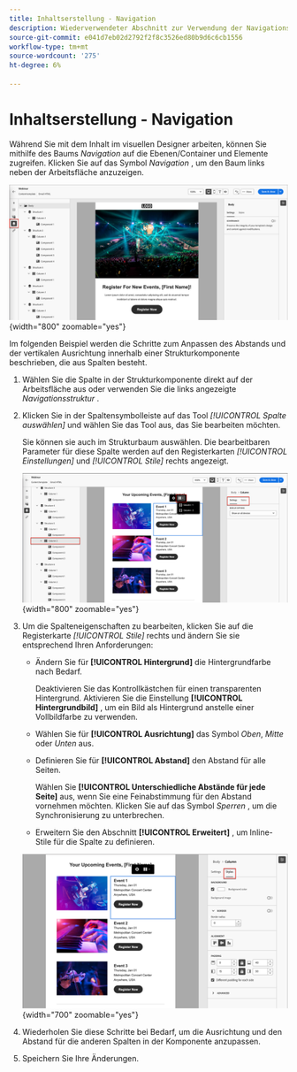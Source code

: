 ```yaml
---
title: Inhaltserstellung - Navigation
description: Wiederverwendeter Abschnitt zur Verwendung der Navigationsstruktur für die Inhaltserstellung
source-git-commit: e041d7eb02d2792f2f8c3526ed80b9d6c6cb1556
workflow-type: tm+mt
source-wordcount: '275'
ht-degree: 6%

---
```


# Inhaltserstellung - Navigation

Während Sie mit dem Inhalt im visuellen Designer arbeiten, können Sie mithilfe des Baums _Navigation_ auf die Ebenen/Container und Elemente zugreifen. Klicken Sie auf das Symbol _Navigation_ , um den Baum links neben der Arbeitsfläche anzuzeigen.

![Zugreifen auf die Inhaltsebenen](../assets/content-design-shared/content-design-layers.png){width="800" zoomable="yes"}

Im folgenden Beispiel werden die Schritte zum Anpassen des Abstands und der vertikalen Ausrichtung innerhalb einer Strukturkomponente beschrieben, die aus Spalten besteht.

1. Wählen Sie die Spalte in der Strukturkomponente direkt auf der Arbeitsfläche aus oder verwenden Sie die links angezeigte _Navigationsstruktur_ .

1. Klicken Sie in der Spaltensymbolleiste auf das Tool _[!UICONTROL Spalte auswählen]_ und wählen Sie das Tool aus, das Sie bearbeiten möchten.

   Sie können sie auch im Strukturbaum auswählen. Die bearbeitbaren Parameter für diese Spalte werden auf den Registerkarten _[!UICONTROL Einstellungen]_ und _[!UICONTROL Stile]_ rechts angezeigt.

   ![Im visuellen Designer angezeigte Spaltenkomponenten](../assets/content-design-shared/content-design-layers-column-select.png){width="800" zoomable="yes"}

1. Um die Spalteneigenschaften zu bearbeiten, klicken Sie auf die Registerkarte _[!UICONTROL Stile]_ rechts und ändern Sie sie entsprechend Ihren Anforderungen:

   * Ändern Sie für **[!UICONTROL Hintergrund]** die Hintergrundfarbe nach Bedarf.

     Deaktivieren Sie das Kontrollkästchen für einen transparenten Hintergrund. Aktivieren Sie die Einstellung **[!UICONTROL Hintergrundbild]** , um ein Bild als Hintergrund anstelle einer Vollbildfarbe zu verwenden.

   * Wählen Sie für **[!UICONTROL Ausrichtung]** das Symbol _Oben_, _Mitte_ oder _Unten_ aus.
   * Definieren Sie für **[!UICONTROL Abstand]** den Abstand für alle Seiten.

     Wählen Sie **[!UICONTROL Unterschiedliche Abstände für jede Seite]** aus, wenn Sie eine Feinabstimmung für den Abstand vornehmen möchten. Klicken Sie auf das Symbol _Sperren_ , um die Synchronisierung zu unterbrechen.

   * Erweitern Sie den Abschnitt **[!UICONTROL Erweitert]** , um Inline-Stile für die Spalte zu definieren.

   ![Ändern der Stile für die ausgewählte Spalte](../assets/content-design-shared/content-design-layers-column-styles.png){width="700" zoomable="yes"}

1. Wiederholen Sie diese Schritte bei Bedarf, um die Ausrichtung und den Abstand für die anderen Spalten in der Komponente anzupassen.

1. Speichern Sie Ihre Änderungen.
